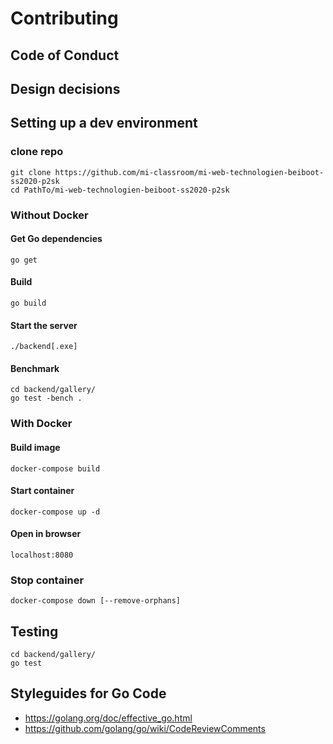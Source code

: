 # Contributing

## Code of Conduct



## Design decisions


## Setting up a dev environment

### clone repo

```
git clone https://github.com/mi-classroom/mi-web-technologien-beiboot-ss2020-p2sk
cd PathTo/mi-web-technologien-beiboot-ss2020-p2sk
```

### Without Docker

#### Get Go dependencies

```
go get
```

#### Build

```
go build
```

#### Start the server

```
./backend[.exe]
```

#### Benchmark

```
cd backend/gallery/
go test -bench .
```

### With Docker

#### Build image

```
docker-compose build
```

#### Start container

```
docker-compose up -d
```

#### Open in browser

```
localhost:8080
```

### Stop container

```
docker-compose down [--remove-orphans]
```

## Testing

```
cd backend/gallery/
go test
```


## Styleguides for Go Code

* https://golang.org/doc/effective_go.html
* https://github.com/golang/go/wiki/CodeReviewComments